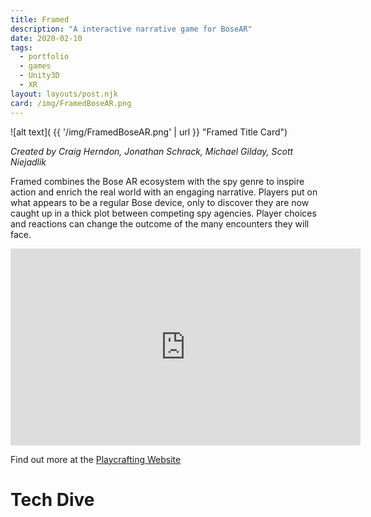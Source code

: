 ```yaml
---
title: Framed
description: "A interactive narrative game for BoseAR"
date: 2020-02-10
tags:
  - portfolio
  - games
  - Unity3D
  - XR
layout: layouts/post.njk
card: /img/FramedBoseAR.png
---
```


![alt text]( {{ '/img/FramedBoseAR.png' | url }} "Framed Title Card")

_Created by Craig Herndon, Jonathan Schrack, Michael Gilday, Scott Niejadlik_

Framed combines the Bose AR ecosystem with the spy genre to inspire action and enrich the real world with an engaging narrative. Players put on what appears to be a regular Bose device, only to discover they are now caught up in a thick plot between competing spy agencies. Player choices and reactions can change the outcome of the many encounters they will face.


<iframe width="560" height="315" src="https://www.youtube.com/embed/hheEyIiuwrM" frameborder="0" allow="accelerometer; autoplay; encrypted-media; gyroscope; picture-in-picture" allowfullscreen></iframe>

Find out more at the [Playcrafting Website](https://playcrafting.com/bose-alliance/)

# Tech Dive
